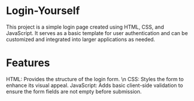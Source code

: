 # Login-Yourself
This project is a simple login page created using HTML, CSS, and JavaScript. It serves as a basic template for user authentication and can be customized and integrated into larger applications as needed.
# Features
HTML: Provides the structure of the login form. \n
CSS: Styles the form to enhance its visual appeal.
JavaScript: Adds basic client-side validation to ensure the form fields are not empty before submission.
